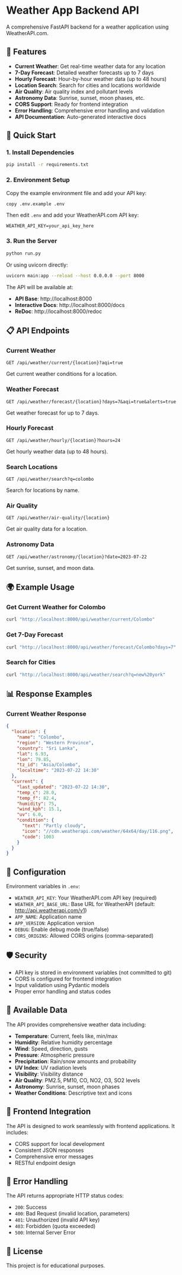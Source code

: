 # Weather App Backend API

A comprehensive FastAPI backend for a weather application using WeatherAPI.com.

## 🌟 Features

- **Current Weather**: Get real-time weather data for any location
- **7-Day Forecast**: Detailed weather forecasts up to 7 days
- **Hourly Forecast**: Hour-by-hour weather data (up to 48 hours)
- **Location Search**: Search for cities and locations worldwide
- **Air Quality**: Air quality index and pollutant levels
- **Astronomy Data**: Sunrise, sunset, moon phases, etc.
- **CORS Support**: Ready for frontend integration
- **Error Handling**: Comprehensive error handling and validation
- **API Documentation**: Auto-generated interactive docs

## 🚀 Quick Start

### 1. Install Dependencies

```bash
pip install -r requirements.txt
```

### 2. Environment Setup

Copy the example environment file and add your API key:

```bash
copy .env.example .env
```

Then edit `.env` and add your WeatherAPI.com API key:

```
WEATHER_API_KEY=your_api_key_here
```

### 3. Run the Server

```bash
python run.py
```

Or using uvicorn directly:

```bash
uvicorn main:app --reload --host 0.0.0.0 --port 8000
```

The API will be available at:
- **API Base**: http://localhost:8000
- **Interactive Docs**: http://localhost:8000/docs
- **ReDoc**: http://localhost:8000/redoc

## 📋 API Endpoints

### Current Weather
```
GET /api/weather/current/{location}?aqi=true
```
Get current weather conditions for a location.

### Weather Forecast
```
GET /api/weather/forecast/{location}?days=7&aqi=true&alerts=true
```
Get weather forecast for up to 7 days.

### Hourly Forecast
```
GET /api/weather/hourly/{location}?hours=24
```
Get hourly weather data (up to 48 hours).

### Search Locations
```
GET /api/weather/search?q=colombo
```
Search for locations by name.

### Air Quality
```
GET /api/weather/air-quality/{location}
```
Get air quality data for a location.

### Astronomy Data
```
GET /api/weather/astronomy/{location}?date=2023-07-22
```
Get sunrise, sunset, and moon data.

## 🌍 Example Usage

### Get Current Weather for Colombo
```bash
curl "http://localhost:8000/api/weather/current/Colombo"
```

### Get 7-Day Forecast
```bash
curl "http://localhost:8000/api/weather/forecast/Colombo?days=7"
```

### Search for Cities
```bash
curl "http://localhost:8000/api/weather/search?q=new%20york"
```

## 📊 Response Examples

### Current Weather Response
```json
{
  "location": {
    "name": "Colombo",
    "region": "Western Province",
    "country": "Sri Lanka",
    "lat": 6.93,
    "lon": 79.85,
    "tz_id": "Asia/Colombo",
    "localtime": "2023-07-22 14:30"
  },
  "current": {
    "last_updated": "2023-07-22 14:30",
    "temp_c": 28.0,
    "temp_f": 82.4,
    "humidity": 75,
    "wind_kph": 15.1,
    "uv": 6.0,
    "condition": {
      "text": "Partly cloudy",
      "icon": "//cdn.weatherapi.com/weather/64x64/day/116.png",
      "code": 1003
    }
  }
}
```

## 🔧 Configuration

Environment variables in `.env`:

- `WEATHER_API_KEY`: Your WeatherAPI.com API key (required)
- `WEATHER_API_BASE_URL`: Base URL for WeatherAPI (default: http://api.weatherapi.com/v1)
- `APP_NAME`: Application name
- `APP_VERSION`: Application version
- `DEBUG`: Enable debug mode (true/false)
- `CORS_ORIGINS`: Allowed CORS origins (comma-separated)

## 🛡️ Security

- API key is stored in environment variables (not committed to git)
- CORS is configured for frontend integration
- Input validation using Pydantic models
- Proper error handling and status codes

## 📝 Available Data

The API provides comprehensive weather data including:

- **Temperature**: Current, feels like, min/max
- **Humidity**: Relative humidity percentage
- **Wind**: Speed, direction, gusts
- **Pressure**: Atmospheric pressure
- **Precipitation**: Rain/snow amounts and probability
- **UV Index**: UV radiation levels
- **Visibility**: Visibility distance
- **Air Quality**: PM2.5, PM10, CO, NO2, O3, SO2 levels
- **Astronomy**: Sunrise, sunset, moon phases
- **Weather Conditions**: Descriptive text and icons

## 🎯 Frontend Integration

The API is designed to work seamlessly with frontend applications. It includes:

- CORS support for local development
- Consistent JSON responses
- Comprehensive error messages
- RESTful endpoint design

## 🐛 Error Handling

The API returns appropriate HTTP status codes:

- `200`: Success
- `400`: Bad Request (invalid location, parameters)
- `401`: Unauthorized (invalid API key)
- `403`: Forbidden (quota exceeded)
- `500`: Internal Server Error

## 📄 License

This project is for educational purposes.
